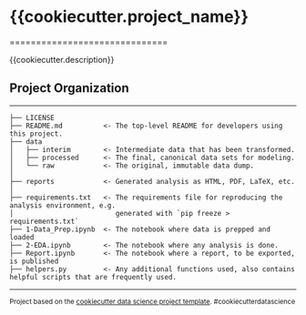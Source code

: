 # {{cookiecutter.project_name}}
==============================

{{cookiecutter.description}}

## Project Organization
------------

    ├── LICENSE
    ├── README.md          <- The top-level README for developers using this project.
    ├── data
    │   ├── interim        <- Intermediate data that has been transformed.
    │   ├── processed      <- The final, canonical data sets for modeling.
    │   └── raw            <- The original, immutable data dump.
    │
    ├── reports            <- Generated analysis as HTML, PDF, LaTeX, etc.
    │
    ├── requirements.txt   <- The requirements file for reproducing the analysis environment, e.g.
    │                         generated with `pip freeze > requirements.txt`
    ├── 1-Data_Prep.ipynb  <- The notebook where data is prepped and loaded
    ├── 2-EDA.ipynb        <- The notebook where any analysis is done.
    ├── Report.ipynb       <- The notebook where a report, to be exported, is published 
    ├── helpers.py         <- Any additional functions used, also contains helpful scripts that are frequently used.
    
--------




<p><small>Project based on the <a target="_blank" href="https://drivendata.github.io/cookiecutter-data-science/">cookiecutter data science project template</a>. #cookiecutterdatascience</small></p>
